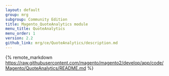 ```yaml
---
layout: default
group: mrg
subgroup: Community Edition
title: Magento_QuoteAnalytics module
menu_title: QuoteAnalytics
menu_order: 1
version: 2.2
github_link: mrg/ce/QuoteAnalytics/description.md
---
```


{% remote_markdown https://raw.githubusercontent.com/magento/magento2/develop/app/code/Magento/QuoteAnalytics/README.md %}